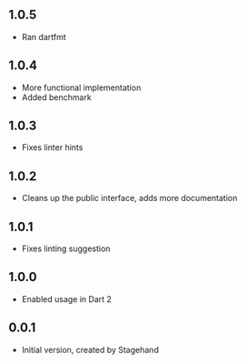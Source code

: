 ## 1.0.5

- Ran dartfmt

## 1.0.4

- More functional implementation
- Added benchmark

## 1.0.3

- Fixes linter hints

## 1.0.2

- Cleans up the public interface, adds more documentation

## 1.0.1

- Fixes linting suggestion

## 1.0.0

- Enabled usage in Dart 2

## 0.0.1

- Initial version, created by Stagehand
